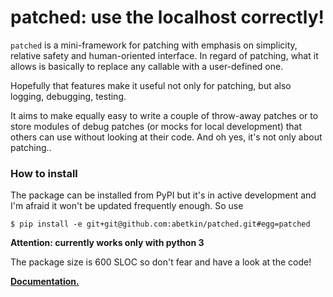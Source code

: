 patched: use the localhost correctly!
========

``patched`` is a mini-framework for patching with emphasis on simplicity, relative safety and human-oriented interface.
In regard of patching,
what it allows is basically to replace any callable with a user-defined one.

Hopefully that features make it useful not only for patching, but also logging, debugging, testing.

It aims to make equally easy to write a couple of throw-away patches or to store modules of debug patches
(or mocks for local development) that others can use without looking at their code. And oh yes, it's not only about patching..


### How to install

The package can be installed from PyPI but it's in active development and I'm afraid it won't be updated frequently enough. So use

    $ pip install -e git+git@github.com:abetkin/patched.git#egg=patched

**Attention: currently works only with python 3**

The package size is 600 SLOC so don't fear and have a look at the code!

**[Documentation.](http://nbviewer.ipython.org/github/abetkin/patched/blob/master/docs/main.ipynb)**

